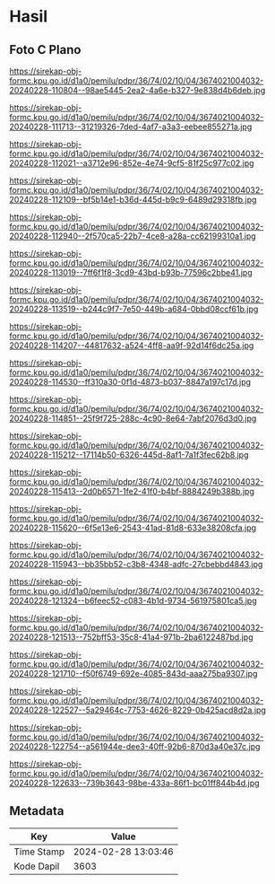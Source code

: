 # Hasil

## Foto C Plano

https://sirekap-obj-formc.kpu.go.id/d1a0/pemilu/pdpr/36/74/02/10/04/3674021004032-20240228-110804--98ae5445-2ea2-4a6e-b327-9e838d4b6deb.jpg

https://sirekap-obj-formc.kpu.go.id/d1a0/pemilu/pdpr/36/74/02/10/04/3674021004032-20240228-111713--31219326-7ded-4af7-a3a3-eebee855271a.jpg

https://sirekap-obj-formc.kpu.go.id/d1a0/pemilu/pdpr/36/74/02/10/04/3674021004032-20240228-112021--a3712e96-852e-4e74-9cf5-81f25c977c02.jpg

https://sirekap-obj-formc.kpu.go.id/d1a0/pemilu/pdpr/36/74/02/10/04/3674021004032-20240228-112109--bf5b14e1-b36d-445d-b9c9-6489d29318fb.jpg

https://sirekap-obj-formc.kpu.go.id/d1a0/pemilu/pdpr/36/74/02/10/04/3674021004032-20240228-112940--2f570ca5-22b7-4ce8-a28a-cc62199310a1.jpg

https://sirekap-obj-formc.kpu.go.id/d1a0/pemilu/pdpr/36/74/02/10/04/3674021004032-20240228-113019--7ff6f1f8-3cd9-43bd-b93b-77596c2bbe41.jpg

https://sirekap-obj-formc.kpu.go.id/d1a0/pemilu/pdpr/36/74/02/10/04/3674021004032-20240228-113519--b244c9f7-7e50-449b-a684-0bbd08ccf61b.jpg

https://sirekap-obj-formc.kpu.go.id/d1a0/pemilu/pdpr/36/74/02/10/04/3674021004032-20240228-114207--44817632-a524-4ff8-aa9f-92d14f6dc25a.jpg

https://sirekap-obj-formc.kpu.go.id/d1a0/pemilu/pdpr/36/74/02/10/04/3674021004032-20240228-114530--ff310a30-0f1d-4873-b037-8847a197c17d.jpg

https://sirekap-obj-formc.kpu.go.id/d1a0/pemilu/pdpr/36/74/02/10/04/3674021004032-20240228-114851--25f9f725-288c-4c90-8e64-7abf2076d3d0.jpg

https://sirekap-obj-formc.kpu.go.id/d1a0/pemilu/pdpr/36/74/02/10/04/3674021004032-20240228-115212--17114b50-6326-445d-8af1-7a1f3fec62b8.jpg

https://sirekap-obj-formc.kpu.go.id/d1a0/pemilu/pdpr/36/74/02/10/04/3674021004032-20240228-115413--2d0b6571-1fe2-41f0-b4bf-8884249b388b.jpg

https://sirekap-obj-formc.kpu.go.id/d1a0/pemilu/pdpr/36/74/02/10/04/3674021004032-20240228-115620--6f5e13e6-2543-41ad-81d8-633e38208cfa.jpg

https://sirekap-obj-formc.kpu.go.id/d1a0/pemilu/pdpr/36/74/02/10/04/3674021004032-20240228-115943--bb35bb52-c3b8-4348-adfc-27cbebbd4843.jpg

https://sirekap-obj-formc.kpu.go.id/d1a0/pemilu/pdpr/36/74/02/10/04/3674021004032-20240228-121324--b6feec52-c083-4b1d-9734-561975801ca5.jpg

https://sirekap-obj-formc.kpu.go.id/d1a0/pemilu/pdpr/36/74/02/10/04/3674021004032-20240228-121513--752bff53-35c8-41a4-971b-2ba6122487bd.jpg

https://sirekap-obj-formc.kpu.go.id/d1a0/pemilu/pdpr/36/74/02/10/04/3674021004032-20240228-121710--f50f6749-692e-4085-843d-aaa275ba9307.jpg

https://sirekap-obj-formc.kpu.go.id/d1a0/pemilu/pdpr/36/74/02/10/04/3674021004032-20240228-122527--5a29464c-7753-4626-8229-0b425acd8d2a.jpg

https://sirekap-obj-formc.kpu.go.id/d1a0/pemilu/pdpr/36/74/02/10/04/3674021004032-20240228-122754--a561944e-dee3-40ff-92b6-870d3a40e37c.jpg

https://sirekap-obj-formc.kpu.go.id/d1a0/pemilu/pdpr/36/74/02/10/04/3674021004032-20240228-122633--739b3643-98be-433a-86f1-bc01ff844b4d.jpg


## Metadata

| Key        | Value               |
| ---------- | ------------------- |
| Time Stamp | 2024-02-28 13:03:46 |
| Kode Dapil | 3603                |




